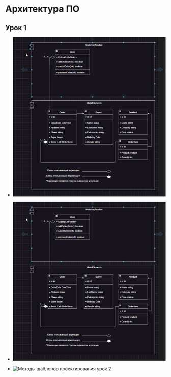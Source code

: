 # Архитектура ПО 
## Урок 1
* ![Онлайн магазин](src/main/java/org/gb/lesson1/images/1.png)

* ![Приложение для работы с 3D моделями](src/main/java/org/gb/lesson1/images/1.png)

* ![Методы шаблонов проектирования урок 2](lesson1/src/main/java/org/gb/lesson1/images/lessonSecondPlusHomework.png)
 

